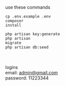 use these commands

<code>cp .env.example .env</code><br>
<code>composer install</code><br>

<code>php artisan key:generate</code><br>
<code>php artisan migrate</code><br>
<code>php artisan db:seed</code><br>
<br>
<br>

logins<br>
email: admin@gmail.com <br>
password: 11223344

